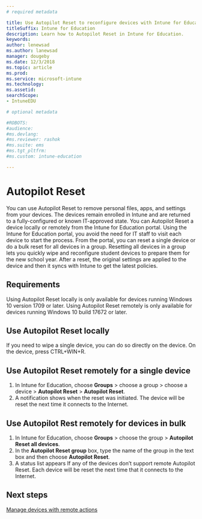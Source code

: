 ```yaml
---
# required metadata

title: Use Autopilot Reset to reconfigure devices with Intune for Education
titleSuffix: Intune for Education
description: Learn how to Autopilot Reset in Intune for Education.
keywords:
author: lenewsad
ms.author: lanewsad
manager: dougeby
ms.date: 12/3/2018
ms.topic: article
ms.prod:
ms.service: microsoft-intune
ms.technology:
ms.assetid: 
searchScope:
- IntuneEDU

# optional metadata

#ROBOTS:
#audience:
#ms.devlang:
#ms.reviewer: rashok
#ms.suite: ems
#ms.tgt_pltfrm:
#ms.custom: intune-education

---
```


# Autopilot Reset
You can use Autopilot Reset to remove personal files, apps, and settings from your devices. The devices remain enrolled in Intune and are returned to a fully-configured or known IT-approved state.
You can Autopilot Reset a device locally or remotely from the Intune for Education portal.
Using the Intune for Education portal, you avoid the need for IT staff to visit each device to start the process. From the portal, you can reset a single device or do a bulk reset for all devices in a group. Resetting all devices in a group lets you quickly wipe and reconfigure student devices to prepare them for the new school year.
After a reset, the original settings are applied to the device and then it syncs with Intune to get the latest policies.
## Requirements
Using Autopilot Reset locally is only available for devices running Windows 10 version 1709 or later.
Using Autopilot Reset remotely is only available for devices running Windows 10 build 17672 or later.

## Use Autopilot Reset locally
If you need to wipe a single device, you can do so directly on the device.
On the device, press CTRL+WIN+R.
## Use Autopilot Reset remotely for a single device
1.	In Intune for Education, choose **Groups** > choose a group > choose a device > **Autopilot Reset**  > **Autopilot Reset**.
2.	A notification shows when the reset was initiated. The device will be reset the next time it connects to the Internet.
## Use Autopilot Rest remotely for devices in bulk
1.	In Intune for Education, choose **Groups** > choose the group > **Autopilot Reset all devices**.
2.	In the **Autopilot Reset group** box, type the name of the group in the text box and then choose **Autopilot Reset**.
3.	A status list appears If any of the devices don’t support remote Autopilot Reset. Each device will be reset the next time that it connects to the Internet.

## Next steps
[Manage devices with remote actions](edu-device-remote-actions.md)



